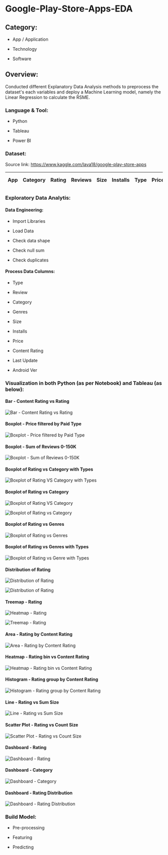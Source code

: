 # Google-Play-Store-Apps-EDA

## Category:

- App / Application

- Technology

- Software

## Overview:

Conducted different Explanatory Data Analysis methods to preprocess the dataset's each variables and deploy a Machine Learning model, namely the Linear Regression to calculate the RSME.

### Language & Tool: 

- Python

- Tableau

- Power BI

### Dataset:

Source link: https://www.kaggle.com/lava18/google-play-store-apps

| App | Category | Rating | Reviews | Size | Installs | Type | Price | Content Rating | Genres | Last Updated | Current Ver | Android Ver |
|-|-|-|-|-|-|-|-|-|-|-|-|-|

### Exploratory Data Analytis:

#### Data Engineering:

- Import Libraries

- Load Data

- Check data shape

- Check null sum

- Check duplicates

#### Process Data Columns:

- Type

- Review

- Category

- Genres

- Size

- Installs

- Price

- Content Rating

- Last Update

- Android Ver

### Visualization in both Python (as per Notebook) and Tableau (as below):

#### Bar - Content Rating vs Rating

![Bar - Content Rating vs Rating](https://user-images.githubusercontent.com/70437668/138580405-822d5c2a-e78b-44e3-98ea-39509813ed25.jpg)

#### Boxplot - Price filtered by Paid Type

![Boxplot - Price filtered by Paid Type](https://user-images.githubusercontent.com/70437668/138580421-2cdabed7-1a5a-483c-be53-5657fe9dd450.jpg)

#### Boxplot - Sum of Reviews 0-150K

![Boxplot - Sum of Reviews 0-150K](https://user-images.githubusercontent.com/70437668/138580425-ee5f67f9-79a6-42e2-b8fe-277417c073d8.jpg)

#### Boxplot of Rating vs Category with Types

![Boxplot of Rating VS Category with Types](https://user-images.githubusercontent.com/70437668/138580430-85d3d1c4-5023-4448-9996-f2b30d6bbe04.jpg)

#### Boxplot of Rating vs Category

![Boxplot of Rating VS Category](https://user-images.githubusercontent.com/70437668/138580434-662d9c9e-71f6-452b-a675-61017f4cc3b7.jpg)

![Boxplot of Rating vs Category](https://user-images.githubusercontent.com/70437668/144704628-31ffec6e-b6b2-4679-9e40-b789cad4bcc3.jpg)

#### Boxplot of Rating vs Genres

![Boxplot of Rating vs Genres](https://user-images.githubusercontent.com/70437668/144704621-87be33b4-a17a-41fb-ade5-694994216481.jpg)

#### Boxplot of Rating vs Genres with Types 

![Boxplot of Rating vs Genre with Types ](https://user-images.githubusercontent.com/70437668/138580437-123cd379-833c-4290-b919-e2bdbd135eac.jpg)

#### Distribution of Rating

![Distribution of Rating](https://user-images.githubusercontent.com/70437668/139380257-ab071144-db52-463c-b7ab-9f5365fd6e5f.jpg)

![Distribution of Rating](https://user-images.githubusercontent.com/70437668/144704605-a988ff34-071e-4daf-996b-2559d6daf5b2.jpg)

#### Treemap - Rating  

![Heatmap - Rating  ](https://user-images.githubusercontent.com/70437668/138580444-24d35f17-2ba0-47f8-bf3b-4256100a7574.jpg)

![Treemap - Rating](https://user-images.githubusercontent.com/70437668/144704612-60a7eeb0-7b52-477f-b40a-d294d11bfa89.jpg)

#### Area - Rating by Content Rating

![Area - Rating by Content Rating](https://user-images.githubusercontent.com/70437668/144704601-38c2fdf2-10fb-4ef8-82bd-3cb56a4f02e2.jpg)

#### Heatmap - Rating bin vs Content Rating

![Heatmap - Rating bin vs Content Rating](https://user-images.githubusercontent.com/70437668/138580450-407bf428-9891-4a55-8343-701fea36d4fd.jpg)

#### Histogram - Rating group by Content Rating

![Histogram - Rating group by Content Rating](https://user-images.githubusercontent.com/70437668/138580454-e5c399c3-5e06-4e34-8e68-047d847291e8.jpg)

#### Line - Rating vs Sum Size

![Line - Rating vs Sum Size](https://user-images.githubusercontent.com/70437668/138580458-06e37b8d-3010-4867-999e-8e196eb67290.jpg)

#### Scatter Plot - Rating vs Count Size

![Scatter Plot - Rating vs Count Size](https://user-images.githubusercontent.com/70437668/138580462-52f1d9db-9adb-4998-a7cf-7a27e5011d88.jpg)

#### Dashboard - Rating

![Dashboard - Rating](https://user-images.githubusercontent.com/70437668/139380306-88c72286-7adb-4d17-b25e-30b544b0b23b.jpg)

#### Dashboard - Category

![Dashboard - Category](https://user-images.githubusercontent.com/70437668/139380303-e6e203ed-39df-4036-9128-9ce5b7f0d451.jpg)

#### Dashboard - Rating Distribution

![Dashboard - Rating Distribution](https://user-images.githubusercontent.com/70437668/139380299-ba3cfb20-f397-4e39-bf18-7a0b18c03040.jpg)


### Build Model:

- Pre-processing

- Featuring

- Predicting
